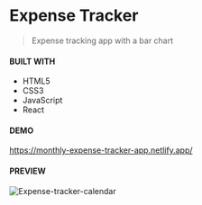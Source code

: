 # Expense Tracker

> Expense tracking app with a bar chart

#### BUILT WITH

* HTML5
* CSS3
* JavaScript
* React


#### DEMO

https://monthly-expense-tracker-app.netlify.app/

#### PREVIEW

![Expense-tracker-calendar](https://github.com/JuliaCMint/Expense-Tracker/assets/105377899/2d2faf04-e2e4-4b22-ab1b-d93c73992b79)

